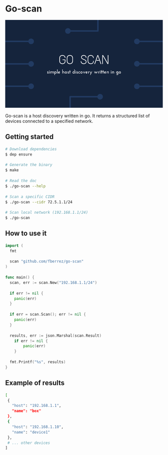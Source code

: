 # Go-scan

![go-scan illustration](.github/go-scan.png "Go-scan")

Go-scan is a host discovery written in go. It returns a structured list of devices connected to a specified network.

## Getting started
```sh
# Download dependencies
$ dep ensure

# Generate the binary
$ make

# Read the doc
$ ./go-scan --help

# Scan a specific CIDR
$ ./go-scan --cidr 72.5.1.1/24

# Scan local network (192.168.1.1/24)
$ ./go-scan
```

## How to use it
```go
import (
  fmt

  scan "github.com/fberrez/go-scan"
)

func main() {
  scan, err := scan.New("192.168.1.1/24")

  if err != nil {
    panic(err)
  }

  if err = scan.Scan(); err != nil {
    panic(err)
  }

  results, err := json.Marshal(scan.Result)
	if err != nil {
		panic(err)
	}

  fmt.Printf("%s", results)
}
```

## Example of results
```sh
[
 {
   "host": "192.168.1.1",
   "name": "box"
 },
 {
   "host": "192.168.1.10",
   "name": "device1"
 },
 # ... other devices
]
```
